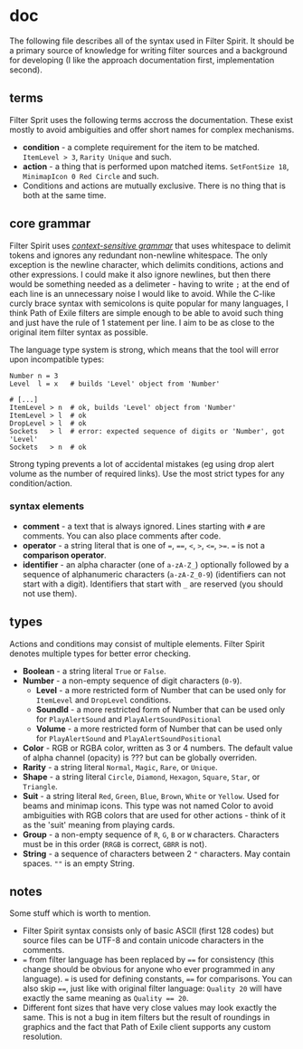 # doc

The following file describes all of the syntax used in Filter Spirit. It should be a primary source of knowledge for writing filter sources and a background for developing (I like the approach documentation first, implementation second).

## terms

Filter Sprit uses the following terms accross the documentation. These exist mostly to avoid ambiguities and offer short names for complex mechanisms.

- **condition** - a complete requirement for the item to be matched. `ItemLevel > 3`, `Rarity Unique` and such.
- **action** - a thing that is performed upon matched items. `SetFontSize 18`, `MinimapIcon 0 Red Circle` and such.
- Conditions and actions are mutually exclusive. There is no thing that is both at the same time.

## core grammar

Filter Spirit uses [*context-sensitive grammar*](https://en.wikipedia.org/wiki/Chomsky_hierarchy#The_hierarchy) that uses whitespace to delimit tokens and ignores any redundant non-newline whitespace. The only exception is the newline character, which delimits conditions, actions and other expressions. I could make it also ignore newlines, but then there would be something needed as a delimeter - having to write `;` at the end of each line is an unnecessary noise I would like to avoid. While the C-like curcly brace syntax with semicolons is quite popular for many languages, I think Path of Exile filters are simple enough to be able to avoid such thing and just have the rule of 1 statement per line. I aim to be as close to the original item filter syntax as possible.

The language type system is strong, which means that the tool will error upon incompatible types:

```
Number n = 3
Level  l = x   # builds 'Level' object from 'Number'

# [...]
ItemLevel > n  # ok, builds 'Level' object from 'Number'
ItemLevel > l  # ok
DropLevel > l  # ok
Sockets   > l  # error: expected sequence of digits or 'Number', got 'Level'
Sockets   > n  # ok
```

Strong typing prevents a lot of accidental mistakes (eg using drop alert volume as the number of required links). Use the most strict types for any condition/action.

### syntax elements

- **comment** - a text that is always ignored. Lines starting with `#` are comments. You can also place comments after code.
- **operator** - a string literal that is one of `=`, `==`, `<`, `>`, `<=`, `>=`. `=` is not a **comparison operator**.
- **identifier** - an alpha character (one of `a-zA-Z_`) optionally followed by a sequence of alphanumeric characters (`a-zA-Z_0-9`) (identifiers can not start with a digit). Identifiers that start with `_` are reserved (you should not use them).

## types

Actions and conditions may consist of multiple elements. Filter Spirit denotes multiple types for better error checking.

- **Boolean** - a string literal `True` or `False`.
- **Number** - a non-empty sequence of digit characters (`0-9`).
  - **Level** - a more restricted form of Number that can be used only for `ItemLevel` and `DropLevel` conditions.
  - **SoundId** - a more restricted form of Number that can be used only for `PlayAlertSound` and `PlayAlertSoundPositional`
  - **Volume** - a more restricted form of Number that can be used only for `PlayAlertSound` and `PlayAlertSoundPositional`
- **Color** - RGB or RGBA color, written as 3 or 4 numbers. The default value of alpha channel (opacity) is ??? but can be globally overriden.
- **Rarity** - a string literal `Normal`, `Magic`, `Rare`, or `Unique`.
- **Shape** - a string literal `Circle`, `Diamond`, `Hexagon`, `Square`, `Star`, or `Triangle`.
- **Suit** - a string literal `Red`, `Green`, `Blue`, `Brown`, `White` or `Yellow`. Used for beams and minimap icons. This type was not named Color to avoid ambiguities with RGB colors that are used for other actions - think of it as the 'suit' meaning from playing cards.
- **Group** - a non-empty sequence of `R`, `G`, `B` or `W` characters. Characters must be in this order (`RRGB` is correct, `GBRR` is not).
- **String** - a sequence of characters between 2 `"` characters. May contain spaces. `""` is an empty String.

## notes

Some stuff which is worth to mention.

- Filter Spirit syntax consists only of basic ASCII (first 128 codes) but source files can be UTF-8 and contain unicode characters in the comments.
- `=` from filter language has been replaced by `==` for consistency (this change should be obvious for anyone who ever programmed in any language). `=` is used for defining constants, `==` for comparisons. You can also skip `==`, just like with original filter language: `Quality 20` will have exactly the same meaning as `Quality == 20`.
- Different font sizes that have very close values may look exactly the same. This is not a bug in item filters but the result of roundings in graphics and the fact that Path of Exile client supports any custom resolution.
